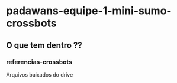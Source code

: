 # padawans-equipe-1-mini-sumo-crossbots

## O que tem dentro ??

### referencias-crossbots
Arquivos baixados do drive